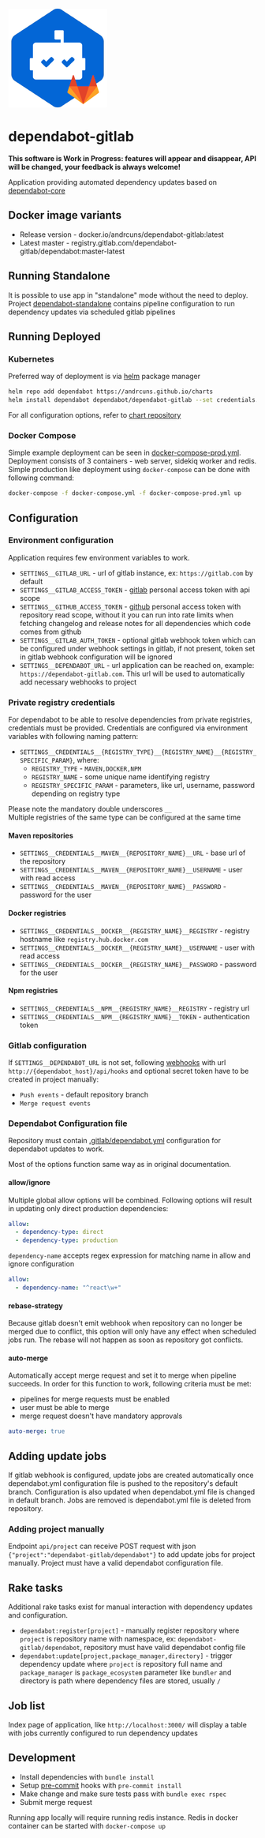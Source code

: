 ![dependabot](logo.png)

# dependabot-gitlab

**This software is Work in Progress: features will appear and disappear, API will be changed, your feedback is always welcome!**

Application providing automated dependency updates based on [dependabot-core](https://github.com/dependabot/dependabot-core)

## Docker image variants

* Release version - docker.io/andrcuns/dependabot-gitlab:latest
* Latest master - registry.gitlab.com/dependabot-gitlab/dependabot:master-latest

## Running Standalone

It is possible to use app in "standalone" mode without the need to deploy. Project [dependabot-standalone](https://gitlab.com/dependabot-gitlab/dependabot-standalone) contains pipeline configuration to run dependency updates via scheduled gitlab pipelines

## Running Deployed

### Kubernetes

Preferred way of deployment is via [helm](https://helm.sh/) package manager

```bash
helm repo add dependabot https://andrcuns.github.io/charts
helm install dependabot dependabot/dependabot-gitlab --set credentials.gitlab_access_token=$gitlab_access_token
```

For all configuration options, refer to [chart repository](https://github.com/andrcuns/charts/blob/master/charts/dependabot-gitlab/README.md)

### Docker Compose

Simple example deployment can be seen in [docker-compose-prod.yml](docker-compose-prod.yml). Deployment consists of 3 containers - web server, sidekiq
worker and redis. Simple production like deployment using `docker-compose` can be done with following command:

```bash
docker-compose -f docker-compose.yml -f docker-compose-prod.yml up
```

## Configuration

### Environment configuration

Application requires few environment variables to work.

* `SETTINGS__GITLAB_URL` - url of gitlab instance, ex: `https://gitlab.com` by default
* `SETTINGS__GITLAB_ACCESS_TOKEN` - [gitlab](https://docs.gitlab.com/ee/user/profile/personal_access_tokens.html) personal access token with api scope
* `SETTINGS__GITHUB_ACCESS_TOKEN` - [github](https://docs.github.com/en/github/authenticating-to-github/creating-a-personal-access-token) personal access token with repository read scope, without it you can run into rate limits when fetching changelog and release notes for all dependencies which code comes from github
* `SETTINGS__GITLAB_AUTH_TOKEN` - optional gitlab webhook token which can be configured under webhook settings in gitlab, if not present,
token set in gitlab webhook configuration will be ignored
* `SETTINGS__DEPENDABOT_URL` - url application can be reached on, example: `https://dependabot-gitlab.com`. This url will be used to automatically
add necessary webhooks to project

### Private registry credentials

For dependabot to be able to resolve dependencies from private registries, credentials must be provided. Credentials are configured via
environment variables with following naming pattern:

* `SETTINGS__CREDENTIALS__{REGISTRY_TYPE}__{REGISTRY_NAME}__{REGISTRY_SPECIFIC_PARAM}`, where:
  * `REGISTRY_TYPE` - `MAVEN,DOCKER,NPM`
  * `REGISTRY_NAME` - some unique name identifying registry
  * `REGISTRY_SPECIFIC_PARAM` - parameters, like url, username, password depending on registry type

Please note the mandatory double underscores `__`\
Multiple registries of the same type can be configured at the same time

#### Maven repositories

* `SETTINGS__CREDENTIALS__MAVEN__{REPOSITORY_NAME}__URL` - base url of the repository
* `SETTINGS__CREDENTIALS__MAVEN__{REPOSITORY_NAME}__USERNAME` - user with read access
* `SETTINGS__CREDENTIALS__MAVEN__{REPOSITORY_NAME}__PASSWORD` - password for the user

#### Docker registries

* `SETTINGS__CREDENTIALS__DOCKER__{REGISTRY_NAME}__REGISTRY` - registry hostname like `registry.hub.docker.com`
* `SETTINGS__CREDENTIALS__DOCKER__{REGISTRY_NAME}__USERNAME` - user with read access
* `SETTINGS__CREDENTIALS__DOCKER__{REGISTRY_NAME}__PASSWORD` - password for the user

#### Npm registries

* `SETTINGS__CREDENTIALS__NPM__{REGISTRY_NAME}__REGISTRY` - registry url
* `SETTINGS__CREDENTIALS__NPM__{REGISTRY_NAME}__TOKEN` - authentication token

### Gitlab configuration

If `SETTINGS__DEPENDABOT_URL` is not set, following [webhooks](https://docs.gitlab.com/ee/user/project/integrations/webhooks.html) with url
`http://{dependabot_host}/api/hooks` and optional secret token have to be created in project manually:

* `Push events` - default repository branch
* `Merge request events`

### Dependabot Configuration file

Repository must contain [.gitlab/dependabot.yml](https://docs.github.com/en/github/administering-a-repository/configuration-options-for-dependency-updates)
configuration for dependabot updates to work.

Most of the options function same way as in original documentation.

#### allow/ignore

Multiple global allow options will be combined. Following options will result in updating only direct production dependencies:

```yml
allow:
  - dependency-type: direct
  - dependency-type: production
```

`dependency-name` accepts regex expression for matching name in allow and ignore configuration

```yml
allow:
  - dependency-name: "^react\w+"
```

#### rebase-strategy

Because gitlab doesn't emit webhook when repository can no longer be merged due to conflict, this option will only have any
effect when scheduled jobs run. The rebase will not happen as soon as repository got conflicts.

#### auto-merge

Automatically accept merge request and set it to merge when pipeline succeeds. In order for this function to work, following criteria must be met:

* pipelines for merge requests must be enabled
* user must be able to merge
* merge request doesn't have mandatory approvals

```yml
auto-merge: true
```

## Adding update jobs

If gitlab webhook is configured, update jobs are created automatically once dependabot.yml configuration file is pushed to the repository's default branch. Configuration is
also updated when dependabot.yml file is changed in default branch. Jobs are removed is dependabot.yml file is deleted from repository.

### Adding project manually

Endpoint `api/project` can receive POST request with json `{"project":"dependabot-gitlab/dependabot"}` to add update jobs for project manually. Project must have a valid dependabot configuration file.

## Rake tasks

Additional rake tasks exist for manual interaction with dependency updates and configuration.

* `dependabot:register[project]` - manually register repository where `project` is repository name with namespace, ex: `dependabot-gitlab/dependabot`, repository must have valid dependabot config file
* `dependabot:update[project,package_manager,directory]` - trigger dependency update where `project` is repository full name and `package_manager` is `package_ecosystem` parameter like `bundler` and directory is path where dependency files are stored, usually `/`

## Job list

Index page of application, like `http://localhost:3000/` will display a table with jobs currently configured to run dependency updates

## Development

* Install dependencies with `bundle install`
* Setup [pre-commit](https://pre-commit.com/) hooks with `pre-commit install`
* Make change and make sure tests pass with `bundle exec rspec`
* Submit merge request

Running app locally will require running redis instance. Redis in docker container can be started with `docker-compose up`
